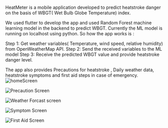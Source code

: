 HeatMeter is a mobile application developed to predict heatstroke danger on the basis of WBGT( Wet Bulb Globe Temperature) index. 

We used flutter to develop the app and used Random Forest machine learning model in the backend to predict WBGT. Currently the ML model is running on localhost using python.
So how the app works is :

Step 1: Get weather variables( Temperature, wind speed, relative humidity) from OpenWeatherMap API.
Step 2: Send the received variables to the ML model
Step 3: Receive the predicted WBGT value and provide heatstroke danger level. 

The app also provides Precautions for heatstroke , Daily weather data, heatstroke symptoms and first aid steps in case of emergency.
![homeScreen](https://github.com/user-attachments/assets/2d68bc08-851a-4068-ba89-9804df4fcbfd)

![Precaution Screen](https://github.com/user-attachments/assets/dc0a9767-2c3c-40c8-9d44-3d8605680a91)

![Weather Forcast screen](https://github.com/user-attachments/assets/079cf14e-fb5b-490c-a84e-0ad0209820b9)

![Symptom Screen](https://github.com/user-attachments/assets/e5ae5e1d-648c-4b50-a6d8-4923cbdf59e4)

![First Aid Screen](https://github.com/user-attachments/assets/0767ac04-aaf5-4731-9e61-ad1811b8c476)
